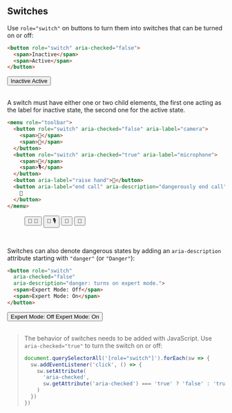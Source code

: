 <section>

## Switches

Use `role="switch"` on buttons to turn them into switches that can be turned on or off:

```html
<button role="switch" aria-checked="false">
  <span>Inactive</span>
  <span>Active</span>
</button>
```

<div role="presentation">
  <button role="switch" aria-checked="false">
    <span>Inactive</span>
    <span>Active</span>
  </button>
</div>

<br>

A switch must have either one or two child elements, the first one acting as the label for inactive state, the second one for the active state.

```html
<menu role="toolbar">
  <button role="switch" aria-checked="false" aria-label="camera">
    <span>🎦</span>
    <span>🎥</span>
  </button>
  <button role="switch" aria-checked="true" aria-label="microphone">
    <span>🎤</span>
    <span>🎙</span>
  </button>
  <button aria-label="raise hand">🤚</button>
  <button aria-label="end call" aria-description="dangerously end call">
    📵
  </button>
</menu>
```

<div role="presentation">
  <menu role="toolbar">
    <button role="switch" aria-checked="false" class="icon" aria-label="camera">
      <span>🎦</span>
      <span>🎥</span>
    </button>
    <button role="switch" aria-checked="true" class="icon" aria-label="microphone">
      <span>🎤</span>
      <span>🎙</span>
    </button>
    <button aria-label="raise hand" class="icon">🤚</button>
    <button aria-label="end call" aria-description="dangerously end call" class="icon">
      📵
    </button>
  </menu>
</div>

<br>

Switches can also denote dangerous states by adding an `aria-description` attribute starting with `"danger"` (or `"Danger"`):

```html
<button role="switch"
  aria-checked="false"
  aria-description="danger: turns on expert mode.">
  <span>Expert Mode: Off</span>
  <span>Expert Mode: On</span>
</button>
```

<div role="presentation">
  <button role="switch"
    aria-checked="false"
    aria-description="danger: turns on expert mode.">
    <span>Expert Mode: Off</span>
    <span>Expert Mode: On</span>
  </button>
</div>

<br>

> The behavior of switches needs to be added with JavaScript. Use `aria-checked="true"` to turn the switch on or off:
> ```js
> document.querySelectorAll('[role="switch"]').forEach(sw => {
>   sw.addEventListener('click', () => {
>     sw.setAttribute(
>       'aria-checked',
>       sw.getAttribute('aria-checked') === 'true' ? 'false' : 'true'
>     )
>   }) 
> })

</section>